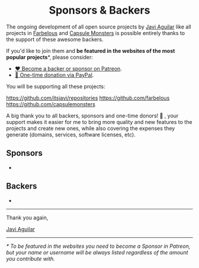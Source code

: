 <h1 align="center">Sponsors & Backers</h1>

The ongoing development of all open source projects by [Javi Aguilar](https://github.com/itsjavi) like all projects in
 [Farbelous](https://github.com/farbelous) and [Capsule Monsters](https://github.com/capsulemonsters) is possible 
entirely thanks to the support of these awesome backers.

If you'd like to join them and **be featured in the websites of the most popular projects***, please consider:

- [❤️ Become a backer or sponsor on Patreon](https://www.patreon.com/bePatron?c=1647889).
- [🎁 One-time donation via PayPal](https://www.paypal.com/pools/c/83dpr34ivs/send).

You will be supporting all these projects:

https://github.com/itsjavi/repositories
https://github.com/farbelous
https://github.com/capsulemonsters

A big thank you to all backers, sponsors and one-time donors! 🙏 , your support makes it easier for me to bring 
more quality and new features to the projects and create new ones, while also covering the expenses they generate (domains,  services, software licenses, etc).

## Sponsors

-

## Backers

-


<hr>

Thank you again,

[Javi Aguilar](https://itsjavi.com)

<hr>


_* To be featured in the websites you need to become a Sponsor in Patreon, but your name or username will be always listed regardless of the amount you contribute with._

